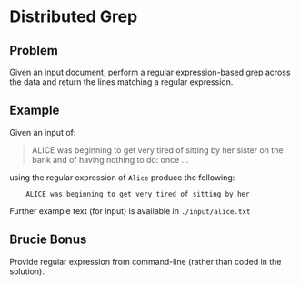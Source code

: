 Distributed Grep
================

Problem
-------
Given an input document, perform a regular expression-based grep across the data and return the lines matching a
regular expression.

Example
-------

Given an input of:

> ALICE was beginning to get very tired of sitting by her
> sister on the bank and of having nothing to do: once ...

using the regular expression of `Alice` produce the following:

		ALICE was beginning to get very tired of sitting by her
				
Further example text (for input) is available in `./input/alice.txt`

Brucie Bonus
------------
Provide regular expression from command-line (rather than coded in the solution).